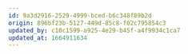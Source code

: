 ```yaml
---
id: 9a3d2916-2529-4999-bced-b6c348f89b2d
origin: 896bf23b-5127-449d-85c8-f02c795854c3
updated_by: c10c1599-a925-4e29-b45f-a4f9934c1ca7
updated_at: 1664911634
---
```

